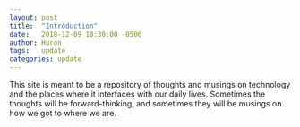```yaml
---
layout: post
title:  "Introduction"
date:   2018-12-09 18:30:00 -0500
author: Huron
tags:   update
categories: update
---
```

This site is meant to be a repository of thoughts and musings on technology and
the places where it interfaces with our daily lives. Sometimes the thoughts
will be forward-thinking, and sometimes they will be musings on how we got to
where we are.
